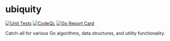 # ubiquity

[![Unit Tests](https://github.com/TannerKvarfordt/ubiquity/actions/workflows/unit-tests.yml/badge.svg)](https://github.com/TannerKvarfordt/ubiquity/actions/workflows/unit-tests.yml)
[![CodeQL](https://github.com/TannerKvarfordt/ubiquity/actions/workflows/codeql-analysis.yml/badge.svg)](https://github.com/TannerKvarfordt/ubiquity/actions/workflows/codeql-analysis.yml)
[![Go Report Card](https://goreportcard.com/badge/github.com/TannerKvarfordt/hfapigo)](https://goreportcard.com/report/github.com/TannerKvarfordt/ubiquity)

Catch-all for various Go algorithms, data structures, and utility functionality.
